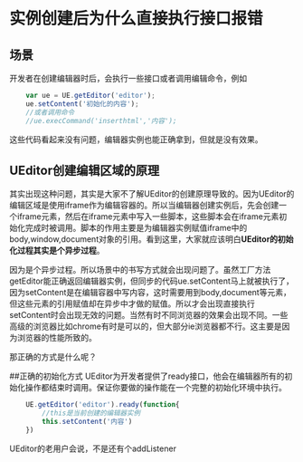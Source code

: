 # 实例创建后为什么直接执行接口报错


## 场景
开发者在创建编辑器时后，会执行一些接口或者调用编辑命令，例如
```javascript
	var ue = UE.getEditor('editor');
	ue.setContent('初始化的内容');
	//或者调用命令
	//ue.execCommand('inserthtml','内容');
```
这些代码看起来没有问题，编辑器实例也能正确拿到，但就是没有效果。

## UEditor创建编辑区域的原理
其实出现这种问题，其实是大家不了解UEditor的创建原理导致的。因为UEditor的编辑区域是使用iframe作为编辑容器的。所以当编辑器创建实例后，先会创建一个iframe元素，然后在iframe元素中写入一些脚本，这些脚本会在iframe元素初始化完成时被调用。脚本的作用主要是为编辑器实例赋值iframe中的body,window,document对象的引用。看到这里，大家就应该明白**UEditor的初始化过程其实是个异步过程**。

因为是个异步过程。所以场景中的书写方式就会出现问题了。虽然工厂方法getEditor能正确返回编辑器实例，但同步的代码ue.setContent马上就被执行了，因为setContent是在编辑容器中写内容，这时需要用到body,document等元素，但这些元素的引用赋值却在异步中才做的赋值。所以才会出现直接执行setContent时会出现无效的问题。当然有时不同浏览器的效果会出现不同。一些高级的浏览器比如chrome有时是可以的，但大部分ie浏览器都不行。这主要是因为浏览器的性能所致的。

那正确的方式是什么呢？

##正确的初始化方式
UEditor为开发者提供了ready接口，他会在编辑器所有的初始化操作都结束时调用。保证你要做的操作能在一个完整的初始化环境中执行。
```javascript
	UE.getEditor('editor').ready(function{
		//this是当前创建的编辑器实例
		this.setContent('内容')
	})
```
UEditor的老用户会说，不是还有个addListener